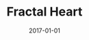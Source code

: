 ---
category: gallery
mediums:
  - algorithmic
topics:
  - fantasy
  - spirituality
card-class: gallery-image
image: fractal_heart.jpg
title: Fractal Heart
author:
date: 2017-01-01
text: Algorithmic design
---